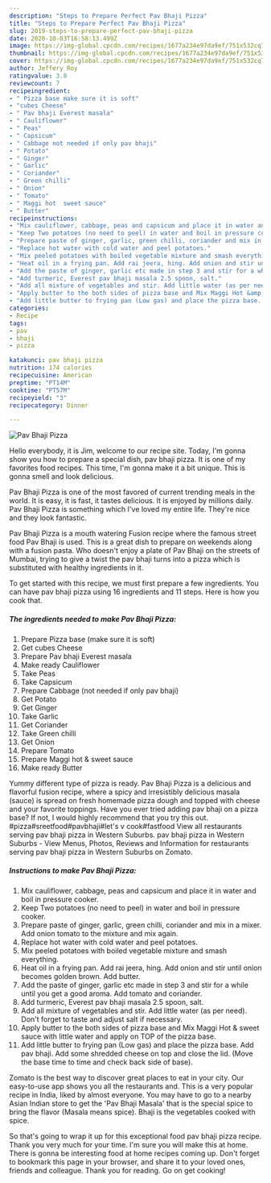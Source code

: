 ```yaml
---
description: "Steps to Prepare Perfect Pav Bhaji Pizza"
title: "Steps to Prepare Perfect Pav Bhaji Pizza"
slug: 2019-steps-to-prepare-perfect-pav-bhaji-pizza
date: 2020-10-03T16:58:13.499Z
image: https://img-global.cpcdn.com/recipes/1677a234e97da9ef/751x532cq70/pav-bhaji-pizza-recipe-main-photo.jpg
thumbnail: https://img-global.cpcdn.com/recipes/1677a234e97da9ef/751x532cq70/pav-bhaji-pizza-recipe-main-photo.jpg
cover: https://img-global.cpcdn.com/recipes/1677a234e97da9ef/751x532cq70/pav-bhaji-pizza-recipe-main-photo.jpg
author: Jeffery Roy
ratingvalue: 3.8
reviewcount: 7
recipeingredient:
- " Pizza base make sure it is soft"
- "cubes Cheese"
- " Pav bhaji Everest masala"
- " Cauliflower"
- " Peas"
- " Capsicum"
- " Cabbage not needed if only pav bhaji"
- " Potato"
- " Ginger"
- " Garlic"
- " Coriander"
- " Green chilli"
- " Onion"
- " Tomato"
- " Maggi hot  sweet sauce"
- " Butter"
recipeinstructions:
- "Mix cauliflower, cabbage, peas and capsicum and place it in water and boil in pressure cooker."
- "Keep Two potatoes (no need to peel) in water and boil in pressure cooker."
- "Prepare paste of ginger, garlic, green chilli, coriander and mix in a mixer. Add onion tomato to the mixture and mix again."
- "Replace hot water with cold water and peel potatoes."
- "Mix peeled potatoes with boiled vegetable mixture and smash everything."
- "Heat oil in a frying pan. Add rai jeera, hing. Add onion and stir until onion becomes golden brown. Add butter."
- "Add the paste of ginger, garlic etc made in step 3 and stir for a while until you get a good aroma. Add tomato and coriander."
- "Add turmeric, Everest pav bhaji masala 2.5 spoon, salt."
- "Add all mixture of vegetables and stir. Add little water (as per need). Don&#39;t forget to taste and adjust salt if necessary."
- "Apply butter to the both sides of pizza base and Mix Maggi Hot &amp; sweet sauce with little water and apply on TOP of the pizza base."
- "Add little butter to frying pan (Low gas) and place the pizza base. Add pav bhaji. Add some shredded cheese on top and close the lid. (Move the base time to time and check back side of base)."
categories:
- Recipe
tags:
- pav
- bhaji
- pizza

katakunci: pav bhaji pizza 
nutrition: 174 calories
recipecuisine: American
preptime: "PT14M"
cooktime: "PT57M"
recipeyield: "3"
recipecategory: Dinner

---
```



![Pav Bhaji Pizza](https://img-global.cpcdn.com/recipes/1677a234e97da9ef/751x532cq70/pav-bhaji-pizza-recipe-main-photo.jpg)

Hello everybody, it is Jim, welcome to our recipe site. Today, I'm gonna show you how to prepare a special dish, pav bhaji pizza. It is one of my favorites food recipes. This time, I'm gonna make it a bit unique. This is gonna smell and look delicious.

Pav Bhaji Pizza is one of the most favored of current trending meals in the world. It is easy, it is fast, it tastes delicious. It is enjoyed by millions daily. Pav Bhaji Pizza is something which I've loved my entire life. They're nice and they look fantastic.

Pav Bhaji Pizza is a mouth watering Fusion recipe where the famous street food Pav Bhaji is used. This is a great dish to prepare on weekends along with a fusion pasta. Who doesn&#39;t enjoy a plate of Pav Bhaji on the streets of Mumbai, trying to give a twist the pav bhaji turns into a pizza which is substituted with healthy ingredients in it.


To get started with this recipe, we must first prepare a few ingredients. You can have pav bhaji pizza using 16 ingredients and 11 steps. Here is how you cook that.

<!--inarticleads1-->

##### The ingredients needed to make Pav Bhaji Pizza:

1. Prepare  Pizza base (make sure it is soft)
1. Get cubes Cheese
1. Prepare  Pav bhaji Everest masala
1. Make ready  Cauliflower
1. Take  Peas
1. Take  Capsicum
1. Prepare  Cabbage (not needed if only pav bhaji)
1. Get  Potato
1. Get  Ginger
1. Take  Garlic
1. Get  Coriander
1. Take  Green chilli
1. Get  Onion
1. Prepare  Tomato
1. Prepare  Maggi hot &amp; sweet sauce
1. Make ready  Butter


Yummy different type of pizza is ready. Pav Bhaji Pizza is a delicious and flavorful fusion recipe, where a spicy and irresistibly delicious masala (sauce) is spread on fresh homemade pizza dough and topped with cheese and your favorite toppings. Have you ever tried adding pav bhaji on a pizza base? If not, I would highly recommend that you try this out. #pizza#sreetfood#pavbhaji#let&#39;s v cook#fastfood View all restaurants serving pav bhaji pizza in Western Suburbs. pav bhaji pizza in Western Suburbs - View Menus, Photos, Reviews and Information for restaurants serving pav bhaji pizza in Western Suburbs on Zomato. 

<!--inarticleads2-->

##### Instructions to make Pav Bhaji Pizza:

1. Mix cauliflower, cabbage, peas and capsicum and place it in water and boil in pressure cooker.
1. Keep Two potatoes (no need to peel) in water and boil in pressure cooker.
1. Prepare paste of ginger, garlic, green chilli, coriander and mix in a mixer. Add onion tomato to the mixture and mix again.
1. Replace hot water with cold water and peel potatoes.
1. Mix peeled potatoes with boiled vegetable mixture and smash everything.
1. Heat oil in a frying pan. Add rai jeera, hing. Add onion and stir until onion becomes golden brown. Add butter.
1. Add the paste of ginger, garlic etc made in step 3 and stir for a while until you get a good aroma. Add tomato and coriander.
1. Add turmeric, Everest pav bhaji masala 2.5 spoon, salt.
1. Add all mixture of vegetables and stir. Add little water (as per need). Don&#39;t forget to taste and adjust salt if necessary.
1. Apply butter to the both sides of pizza base and Mix Maggi Hot &amp; sweet sauce with little water and apply on TOP of the pizza base.
1. Add little butter to frying pan (Low gas) and place the pizza base. Add pav bhaji. Add some shredded cheese on top and close the lid. (Move the base time to time and check back side of base).


Zomato is the best way to discover great places to eat in your city. Our easy-to-use app shows you all the restaurants and. This is a very popular recipe in India, liked by almost everyone. You may have to go to a nearby Asian Indian store to get the &#39;Pav Bhaji Masala&#39; that is the special spice to bring the flavor (Masala means spice). Bhaji is the vegetables cooked with spice. 

So that's going to wrap it up for this exceptional food pav bhaji pizza recipe. Thank you very much for your time. I'm sure you will make this at home. There is gonna be interesting food at home recipes coming up. Don't forget to bookmark this page in your browser, and share it to your loved ones, friends and colleague. Thank you for reading. Go on get cooking!
